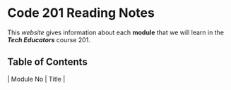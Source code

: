 # Code 201 Reading Notes

This *website* gives information about each **module** that we will learn in the ***Tech Educators*** course 201.

## Table of Contents
| Module No | Title |
